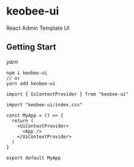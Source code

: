 # keobee-ui

React Admin Template UI

## Getting Start

_yarn_

```
npm i keobee-ui
// or
yarn add keobee-ui
```

```tsx
import { UiContextProvider } from "keobee-ui"

import "keobee-ui/index.css"

const MyApp = () => {
  return (
    <UiContextProvider>
      <App />
    </UiContextProvider>
  )
}

export default MyApp
```
